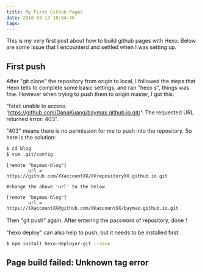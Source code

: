 ```yaml
---
title: My First GitHub Pages
date: 2018-03-17 10:54:46
tags:  
---
```


This is my very first post about how to build github pages with Hexo.
Below are some issue that I encounterd and settled when I was setting up. 

## First push

After "git clone" the repository from origin to local, I followed the steps that Hexo tells to complete some basic settings, and ran "hexo s", things was fine. However when trying to push them to origin master, I got this: 

"fatal: unable to access 'https://github.com/DanaKuang/baymax.github.io.git/': The requested URL returned error: 403". 

"403" means there is no permission for me to push into the repository. So here is the solution:

``` bash
$ cd blog
$ vim .git/config
```

```
[remote "baymax-blog"]
        url = https://github.com/XXaccountXX/XXrepositoryXX.github.io.git

#change the above 'url' to the below

[remote "baymax-blog"]
        url = https://XXaccountXX@github.com/XXaccountXX/baymax.github.io.git       
```

Then "git push" again. After entering the password of repository, done！

"hexo deploy" can also help to push, but it needs to be installed first.

``` bash
$ npm install hexo-deployer-git --save
```

## Page build failed: Unknown tag error



